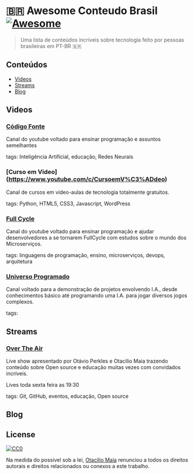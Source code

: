 ﻿# 🇧🇷 Awesome Conteudo Brasil [![Awesome](https://cdn.rawgit.com/sindresorhus/awesome/d7305f38d29fed78fa85652e3a63e154dd8e8829/media/badge.svg)](https://github.com/sindresorhus/awesome)

> Uma lista de conteúdos incríveis sobre tecnologia feito por pessoas brasileiras em PT-BR 🇧🇷

## Conteúdos

- [Videos](#Videos)
- [Streams](#Streams)
- [Blog](#Blog)

## Videos
### [Código Fonte](https://www.youtube.com/c/codigofontetv)

Canal do youtube voltado para ensinar programação e assuntos semelhantes

tags: Inteligência Artificial, educação, Redes Neurais

### [Curso em Video] (https://www.youtube.com/c/CursoemV%C3%ADdeo)
Canal de cursos em vídeo-aulas de tecnologia totalmente gratuitos. 

tags: Python, HTML5, CSS3, Javascript, WordPress

### [Full Cycle](https://www.youtube.com/c/FullCycle)

Canal do youtube voltado para ensinar programação e ajudar desenvolvedores a se tornarem FullCycle com estudos sobre o mundo dos Microserviços.

tags: linguagens de programação, ensino, microserviços, devops, arquitetura

### [Universo Programado](https://www.youtube.com/c/UniversoProgramado/)

Canal voltado para a demonstração de projetos envolvendo I.A., desde conhecimentos básico até programando uma I.A. para jogar diversos jogos complexos.

tags: 

## Streams

### [Over The Air](https://www.twitch.tv/githubeducation)

Live show apresentado por Otávio Perkles e Otacílio Maia trazendo conteúdo sobre Open source e educação muitas vezes com convidados incríveis. 

Lives toda sexta feira as 19:30

tags: Git, GitHub, eventos, educação, Open source

## Blog

## License

[![CC0](http://mirrors.creativecommons.org/presskit/buttons/88x31/svg/cc-zero.svg)](http://creativecommons.org/publicdomain/zero/1.0)

Na medida do possível sob a lei, [Otacilio Maia](https://github.com/OtacilioN) renunciou a todos os direitos autorais e direitos relacionados ou conexos a este trabalho.
